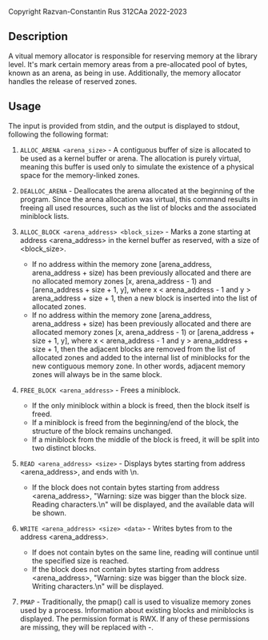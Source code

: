 Copyright Razvan-Constantin Rus 312CAa 2022-2023

## Description
A vitual memory allocator is responsible for reserving memory at the library level. It's mark certain memory areas from a pre-allocated pool of bytes, known as an arena, as being in use. Additionally, the memory allocator handles the release of reserved zones.


## Usage
The input is provided from stdin, and the output is displayed to stdout, following the following format:

1. `ALLOC_ARENA <arena_size>` - A contiguous buffer of size is allocated to be used as a kernel buffer or arena. The allocation is purely virtual, meaning this buffer is used only to simulate the existence of a physical space for the memory-linked zones.
2. `DEALLOC_ARENA` - Deallocates the arena allocated at the beginning of the program. Since the arena allocation was virtual, this command results in freeing all used resources, such as the list of blocks and the associated miniblock lists.
3. `ALLOC_BLOCK <arena_address> <block_size>` - Marks a zone starting at address <arena_address> in the kernel buffer as reserved, with a size of <block_size>.
    * If no address within the memory zone [arena_address, arena_address + size) has been previously allocated and there are no allocated memory zones [x, arena_address - 1) and [arena_address + size + 1, y], where x < arena_address - 1 and y > arena_address + size + 1, then a new block is inserted into the list of allocated zones.
    * If no address within the memory zone [arena_address, arena_address + size) has been previously allocated and there are allocated memory zones [x, arena_address - 1) or [arena_address + size + 1, y], where x < arena_address - 1 and y > arena_address + size + 1, then the adjacent blocks are removed from the list of allocated zones and added to the internal list of miniblocks for the new contiguous memory zone. In other words, adjacent memory zones will always be in the same block.
  
4. `FREE_BLOCK <arena_address>` - Frees a miniblock.
    * If the only miniblock within a block is freed, then the block itself is freed.
    * If a miniblock is freed from the beginning/end of the block, the structure of the block remains unchanged.
    * If a miniblock from the middle of the block is freed, it will be split into two distinct blocks.

5. `READ <arena_address> <size>` - Displays <size> bytes starting from address <arena_address>, and ends with \n.
    * If the block does not contain <size> bytes starting from address <arena_address>, "Warning: size was bigger than the block size. Reading <size> characters.\n" will be displayed, and the available data will be shown.

6. `WRITE <arena_address> <size> <data>` - Writes <size> bytes from <data> to the address <arena_address>.
    * If <data> does not contain <size> bytes on the same line, reading will continue until the specified size is reached.
    * If the block does not contain <size> bytes starting from address <arena_address>, "Warning: size was bigger than the block size. Writing <size> characters.\n" will be displayed.
7. `PMAP` - Traditionally, the pmap() call is used to visualize memory zones used by a process.
    Information about existing blocks and miniblocks is displayed.
    The permission format is RWX. If any of these permissions are missing, they will be replaced with -.

